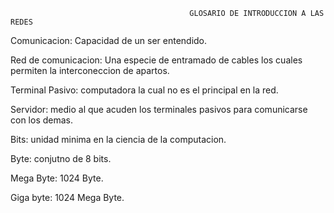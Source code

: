                                             GLOSARIO DE INTRODUCCION A LAS REDES 

Comunicacion: Capacidad de un ser entendido.

Red de comunicacion: Una especie de entramado de cables los cuales permiten la interconeccion de apartos.

Terminal Pasivo: computadora la cual no es el principal en la red.

Servidor: medio al que acuden los terminales pasivos para comunicarse con los demas.

Bits: unidad minima en la ciencia de la computacion.

Byte: conjutno de 8 bits.

Mega Byte: 1024 Byte.

Giga byte: 1024 Mega Byte.